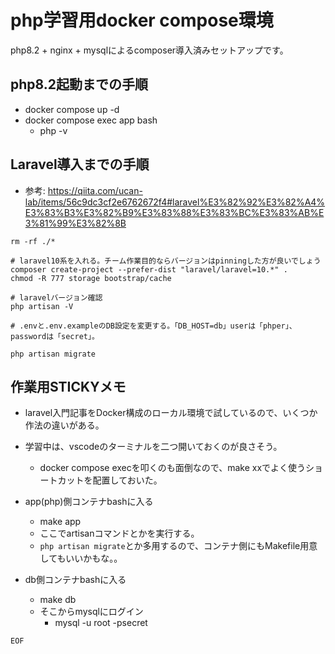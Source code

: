 # php学習用docker compose環境

php8.2 + nginx + mysqlによるcomposer導入済みセットアップです。


## php8.2起動までの手順

- docker compose up -d
- docker compose exec app bash
	- php -v

## Laravel導入までの手順

- 参考: https://qiita.com/ucan-lab/items/56c9dc3cf2e6762672f4#laravel%E3%82%92%E3%82%A4%E3%83%B3%E3%82%B9%E3%83%88%E3%83%BC%E3%83%AB%E3%81%99%E3%82%8B

```
rm -rf ./*

# laravel10系を入れる。チーム作業目的ならバージョンはpinningした方が良いでしょう
composer create-project --prefer-dist "laravel/laravel=10.*" .
chmod -R 777 storage bootstrap/cache

# laravelバージョン確認
php artisan -V

# .envと.env.exampleのDB設定を変更する。「DB_HOST=db」userは「phper」、passwordは「secret」。

php artisan migrate

```


## 作業用STICKYメモ

- laravel入門記事をDocker構成のローカル環境で試しているので、いくつか作法の違いがある。

- 学習中は、vscodeのターミナルを二つ開いておくのが良さそう。
	- docker compose execを叩くのも面倒なので、make xxでよく使うショートカットを配置しておいた。

- app(php)側コンテナbashに入る
	- make app
	- ここでartisanコマンドとかを実行する。
	- `php artisan migrate`とか多用するので、コンテナ側にもMakefile用意してもいいかもな。。

- db側コンテナbashに入る
	- make db
	- そこからmysqlにログイン
		- mysql -u root -psecret

`EOF`